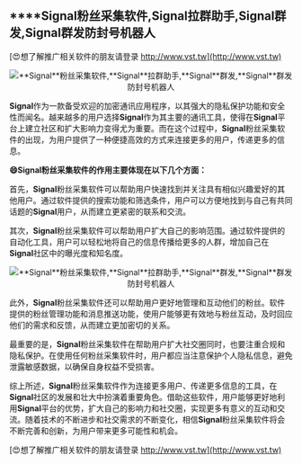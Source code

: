 ## ****Signal**粉丝采集软件,**Signal**拉群助手,**Signal**群发,**Signal**群发防封号机器人**

[😍想了解推广相关软件的朋友请登录 http://www.vst.tw](http://www.vst.tw)

 <center><img src="https://vst.tw/MP4/tuiguang/png/2.png" alt="**Signal**粉丝采集软件,**Signal**拉群助手,**Signal**群发,**Signal**群发防封号机器人"></center>

**Signal**作为一款备受欢迎的加密通讯应用程序，以其强大的隐私保护功能和安全性而闻名。越来越多的用户选择**Signal**作为其主要的通讯工具，使得在**Signal**平台上建立社区和扩大影响力变得尤为重要。而在这个过程中，**Signal**粉丝采集软件的出现，为用户提供了一种便捷高效的方式来连接更多的用户，传递更多的信息。

**😄**Signal**粉丝采集软件的作用主要体现在以下几个方面：**

首先，**Signal**粉丝采集软件可以帮助用户快速找到并关注具有相似兴趣爱好的其他用户。通过软件提供的搜索功能和筛选条件，用户可以方便地找到与自己有共同话题的**Signal**用户，从而建立更紧密的联系和交流。

其次，**Signal**粉丝采集软件可以帮助用户扩大自己的影响范围。通过软件提供的自动化工具，用户可以轻松地将自己的信息传播给更多的人群，增加自己在**Signal**社区中的曝光度和知名度。

 <center><img src="https://vst.tw/MP4/tuiguang/png/3.png" alt="**Signal**粉丝采集软件,**Signal**拉群助手,**Signal**群发,**Signal**群发防封号机器人"></center>

此外，**Signal**粉丝采集软件还可以帮助用户更好地管理和互动他们的粉丝。软件提供的粉丝管理功能和消息推送功能，使用户能够更有效地与粉丝互动，及时回应他们的需求和反馈，从而建立更加密切的关系。

最重要的是，**Signal**粉丝采集软件在帮助用户扩大社交圈同时，也要注重合规和隐私保护。在使用任何粉丝采集软件时，用户都应当注意保护个人隐私信息，避免泄露敏感数据，以确保自身权益不受损害。

综上所述，**Signal**粉丝采集软件作为连接更多用户、传递更多信息的工具，在**Signal**社区的发展和壮大中扮演着重要角色。借助这些软件，用户能够更好地利用**Signal**平台的优势，扩大自己的影响力和社交圈，实现更多有意义的互动和交流。随着技术的不断进步和社交需求的不断变化，相信**Signal**粉丝采集软件将会不断完善和创新，为用户带来更多可能性和机会。

[😍想了解推广相关软件的朋友请登录 http://www.vst.tw](http://www.vst.tw)



